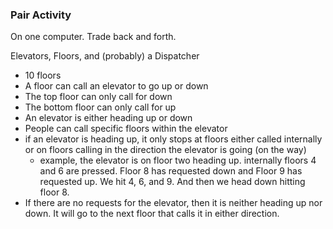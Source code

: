 ### Pair Activity

On one computer. Trade back and forth.

Elevators, Floors, and (probably) a Dispatcher
- 10 floors
- A floor can call an elevator to go up or down
- The top floor can only call for down
- The bottom floor can only call for up
- An elevator is either heading up or down
- People can call specific floors within the elevator
- if an elevator is heading up, it only stops at floors either called internally or on floors calling in the direction the elevator is going (on the way)
  - example, the elevator is on floor two heading up. internally floors 4 and 6 are pressed. Floor 8 has requested down and Floor 9 has requested up. We hit 4, 6, and 9. And then we head down hitting floor 8.
- If there are no requests for the elevator, then it is neither heading up nor down. It will go to the next floor that calls it in either direction.